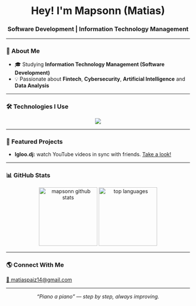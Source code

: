 <h1 align="center">Hey! I'm Mapsonn (Matias)</h1>
<h3 align="center">Software Development | Information Technology Management</h3>

---

### 🧠 About Me
- 🎓 Studying **Information Technology Management (Software Development)**  
- 💡 Passionate about **Fintech**, **Cybersecurity**, **Artificial Intelligence** and **Data Analysis**  

---
### 🛠️ Technologies I Use

<p align="center">
    <a href="https://skillicons.dev">
        <img src="https://skillicons.dev/icons?i=python,pytorch,java,js,html,css,nodejs,aws,mongodb,mysql" />
    </a>
</p>


---

### 🚀 Featured Projects

* **Igloo.dj:** watch YouTube videos in sync with friends.
    [Take a look!](https://github.com/Mapsonn/Igloo.DJ)

---

### 📊 GitHub Stats

<p align="center">
  <img src="https://github-readme-stats.vercel.app/api?username=mapsonn&show_icons=true&theme=tokyonight" alt="mapsonn github stats" height="160"/>
  <img src="https://github-readme-stats.vercel.app/api/top-langs/?username=mapsonn&layout=compact&theme=tokyonight" alt="top languages" height="160"/>
</p>

---

### 🌎 Connect With Me
<a href="mailto:matiaspaiz14@gmail.com">
  📧 matiaspaiz14@gmail.com
</a>

---

<p align="center">
  <i>“Piano a piano” — step by step, always improving.</i>
</p>
